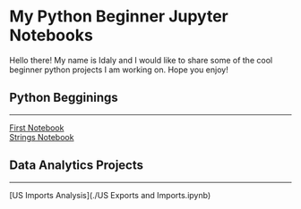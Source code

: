 # My Python Beginner Jupyter Notebooks
Hello there! My name is Idaly and I would like to share some of the cool beginner python projects I am working on. Hope you enjoy!    
## Python Begginings
---
[First Notebook](./PY0101EN-1-1-Write_your_first_python_code.ipynb)   
[Strings Notebook](./PY0101EN-1-2-Strings.ipynb)   
## Data Analytics Projects
---
[US Imports Analysis](./US Exports and Imports.ipynb)
